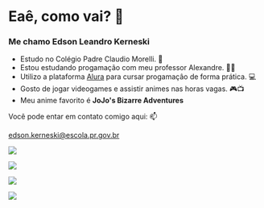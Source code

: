 # Eaê, como vai? 👋

### Me chamo Edson Leandro Kerneski

- Estudo no Colégio Padre Claudio Morelli. 🏫
- Estou estudando progamação com meu professor Alexandre. 👨‍🏫
- Utilizo a plataforma [Alura](https://www.Alura.com.br) para cursar progamaçâo de forma prática. 💻 
- Gosto de jogar videogames e assistir animes nas horas vagas. 🎮📺
- Meu anime favorito é **JoJo's Bizarre Adventures**


Você pode entar em contato comigo aqui: 📫

edson.kerneski@escola.pr.gov.br


![](https://media1.tenor.com/m/R_NQbI9vk1UAAAAC/dio-the-world.gif)

![](https://media1.tenor.com/m/BaJRrw7JCT0AAAAC/killer-queen-bites-the-dust.gif)

![](https://tenor.com/8W9D.gif)

![](https://media1.tenor.com/m/IPpXGPeQ8JIAAAAd/pucci-made-in-heaven.gif)
